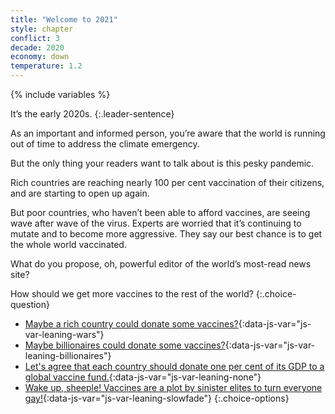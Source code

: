 ```yaml
---
title: "Welcome to 2021"
style: chapter
conflict: 3
decade: 2020
economy: down
temperature: 1.2
---
```


{% include variables %}

It’s the early 2020s.
{:.leader-sentence}

As an important and informed person, you’re aware that the world is running out of time to address the climate emergency.

But the only thing your readers want to talk about is this pesky pandemic.

Rich countries are reaching nearly 100&nbsp;per&nbsp;cent vaccination of their citizens, and are starting to open up again.

But poor countries, who haven’t been able to afford vaccines, are seeing wave after wave of the virus. Experts are worried that it’s continuing to mutate and to become more aggressive. They say our best chance is to get the whole world vaccinated.

What do you propose, oh, powerful editor of the world’s most-read news site?

How should we get more vaccines to the rest of the world?
{:.choice-question}

- [Maybe a rich country could donate some vaccines?](chapter_slow-economic-recovery-wars.html){:data-js-var="js-var-leaning-wars"}
- [Maybe billionaires could donate some vaccines?](chapter_slow-economic-recovery-billionaires.html){:data-js-var="js-var-leaning-billionaires"}
- [Let's agree that each country should donate one per cent of its GDP to a global vaccine fund.](chapter_fair-vaccine-distribution.html){:data-js-var="js-var-leaning-none"}
- [Wake up, sheeple! Vaccines are a plot by sinister elites to turn everyone gay!](chapter_slow-economic-recovery-slowfade.html){:data-js-var="js-var-leaning-slowfade"}
{:.choice-options}
